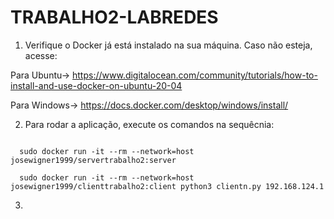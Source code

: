 # TRABALHO2-LABREDES

1) Verifique o Docker já está instalado na sua máquina. Caso não esteja, acesse:

Para Ubuntu-> https://www.digitalocean.com/community/tutorials/how-to-install-and-use-docker-on-ubuntu-20-04

Para Windows-> https://docs.docker.com/desktop/windows/install/


2) Para rodar a aplicação, execute os comandos na sequêcnia:

<code>
  sudo docker run -it --rm --network=host josewigner1999/servertrabalho2:server
</code>
<div></div>
<code>
  sudo docker run -it --rm --network=host josewigner1999/clienttrabalho2:client python3 clientn.py 192.168.124.1
</code>


3) 
